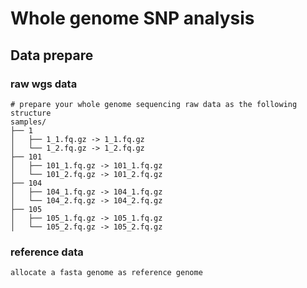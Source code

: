 Whole genome SNP analysis
=========================

## Data prepare
### raw wgs data
```
# prepare your whole genome sequencing raw data as the following structure
samples/
├── 1
│   ├── 1_1.fq.gz -> 1_1.fq.gz
│   └── 1_2.fq.gz -> 1_2.fq.gz
├── 101
│   ├── 101_1.fq.gz -> 101_1.fq.gz
│   └── 101_2.fq.gz -> 101_2.fq.gz
├── 104
│   ├── 104_1.fq.gz -> 104_1.fq.gz
│   └── 104_2.fq.gz -> 104_2.fq.gz
├── 105
│   ├── 105_1.fq.gz -> 105_1.fq.gz
│   └── 105_2.fq.gz -> 105_2.fq.gz
```

### reference data
```
allocate a fasta genome as reference genome
```
